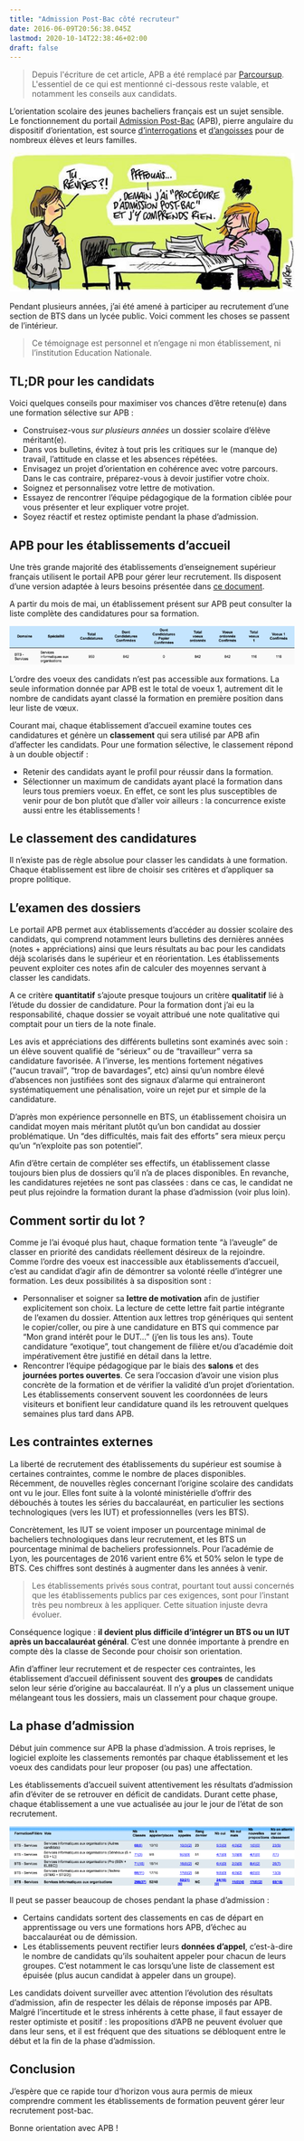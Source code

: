 ```yaml
---
title: "Admission Post-Bac côté recruteur"
date: 2016-06-09T20:56:38.045Z
lastmod: 2020-10-14T22:38:46+02:00
draft: false
---
```


<!--more-->

> Depuis l'écriture de cet article, APB a été remplacé par [Parcoursup](https://www.parcoursup.fr/). L'essentiel de ce qui est mentionné ci-dessous reste valable, et notamment les conseils aux candidats.

L’orientation scolaire des jeunes bacheliers français est un sujet sensible. Le fonctionnement du portail [Admission Post-Bac](http://www.admission-postbac.fr/) (APB), pierre angulaire du dispositif d’orientation, est source [d’interrogations](http://www.studyrama.com/revision-examen/bac/admission-postbac-fr/apb-vos-questions-nos-reponses-sur-les-phases-d-84327) et [d’angoisses](http://www.francetvinfo.fr/bac/demoralises-decourages-les-lyceens-face-a-la-galere-des-admissions-post-bac_1489753.html) pour de nombreux élèves et leurs familles.

[![image](images/1.jpeg)](http://www.lesitedaurel.com/)

Pendant plusieurs années, j’ai été amené à participer au recrutement d’une section de BTS dans un lycée public. Voici comment les choses se passent de l’intérieur.

> Ce témoignage est personnel et n’engage ni mon établissement, ni l’institution Education Nationale.

## TL;DR pour les candidats

Voici quelques conseils pour maximiser vos chances d’être retenu(e) dans une formation sélective sur APB :

* Construisez-vous _sur plusieurs années_ un dossier scolaire d’élève méritant(e).
* Dans vos bulletins, évitez à tout pris les critiques sur le (manque de) travail, l’attitude en classe et les absences répétées.
* Envisagez un projet d’orientation en cohérence avec votre parcours. Dans le cas contraire, préparez-vous à devoir justifier votre choix.
* Soignez et personnalisez votre lettre de motivation.
* Essayez de rencontrer l’équipe pédagogique de la formation ciblée pour vous présenter et leur expliquer votre projet.
* Soyez réactif et restez optimiste pendant la phase d’admission.

## APB pour les établissements d’accueil

Une très grande majorité des établissements d’enseignement supérieur français utilisent le portail APB pour gérer leur recrutement. Ils disposent d’une version adaptée à leurs besoins présentée dans [ce document](https://documentation.admission-postbac.fr/guide_usr_destinataire/A_Les_informations_de_base_05-01-2016.pdf).

A partir du mois de mai, un établissement présent sur APB peut consulter la liste complète des candidatures pour sa formation.

![image](images/2.png)

L’ordre des voeux des candidats n’est pas accessible aux formations. La seule information donnée par APB est le total de voeux 1, autrement dit le nombre de candidats ayant classé la formation en première position dans leur liste de vœux.

Courant mai, chaque établissement d’accueil examine toutes ces candidatures et génère un **classement** qui sera utilisé par APB afin d’affecter les candidats. Pour une formation sélective, le classement répond à un double objectif :

* Retenir des candidats ayant le profil pour réussir dans la formation.
* Sélectionner un maximum de candidats ayant placé la formation dans leurs tous premiers voeux. En effet, ce sont les plus susceptibles de venir pour de bon plutôt que d’aller voir ailleurs : la concurrence existe aussi entre les établissements !

## Le classement des candidatures

Il n’existe pas de règle absolue pour classer les candidats à une formation. Chaque établissement est libre de choisir ses critères et d’appliquer sa propre politique.

## L’examen des dossiers

Le portail APB permet aux établissements d’accéder au dossier scolaire des candidats, qui comprend notamment leurs bulletins des dernières années (notes + appréciations) ainsi que leurs résultats au bac pour les candidats déjà scolarisés dans le supérieur et en réorientation. Les établissements peuvent exploiter ces notes afin de calculer des moyennes servant à classer les candidats.

A ce critère **quantitatif** s’ajoute presque toujours un critère **qualitatif** lié à l’étude du dossier de candidature. Pour la formation dont j’ai eu la responsabilité, chaque dossier se voyait attribué une note qualitative qui comptait pour un tiers de la note finale.

Les avis et appréciations des différents bulletins sont examinés avec soin : un élève souvent qualifié de “sérieux” ou de “travailleur” verra sa candidature favorisée. A l’inverse, les mentions fortement négatives (“aucun travail”, “trop de bavardages”, etc) ainsi qu’un nombre élevé d’absences non justifiées sont des signaux d’alarme qui entraineront systématiquement une pénalisation, voire un rejet pur et simple de la candidature.

D’après mon expérience personnelle en BTS, un établissement choisira un candidat moyen mais méritant plutôt qu’un bon candidat au dossier problématique. Un “des difficultés, mais fait des efforts” sera mieux perçu qu’un “n’exploite pas son potentiel”.

Afin d’être certain de compléter ses effectifs, un établissement classe toujours bien plus de dossiers qu’il n’a de places disponibles. En revanche, les candidatures rejetées ne sont pas classées : dans ce cas, le candidat ne peut plus rejoindre la formation durant la phase d’admission (voir plus loin).

## Comment sortir du lot ?

Comme je l’ai évoqué plus haut, chaque formation tente “à l’aveugle” de classer en priorité des candidats réellement désireux de la rejoindre. Comme l’ordre des voeux est inaccessible aux établissements d’accueil, c’est au candidat d’agir afin de démontrer sa volonté réelle d’intégrer une formation. Les deux possibilités à sa disposition sont :

* Personnaliser et soigner sa **lettre de motivation** afin de justifier explicitement son choix. La lecture de cette lettre fait partie intégrante de l’examen du dossier. Attention aux lettres trop génériques qui sentent le copier/coller, ou pire à une candidature en BTS qui commence par “Mon grand intérêt pour le DUT…” (j’en lis tous les ans). Toute candidature “exotique”, tout changement de filière et/ou d’académie doit impérativement être justifié en détail dans la lettre.
* Rencontrer l’équipe pédagogique par le biais des **salons** et des **journées portes ouvertes**. Ce sera l’occasion d’avoir une vision plus concrète de la formation et de vérifier la validité d’un projet d’orientation. Les établissements conservent souvent les coordonnées de leurs visiteurs et bonifient leur candidature quand ils les retrouvent quelques semaines plus tard dans APB.

## Les contraintes externes

La liberté de recrutement des établissements du supérieur est soumise à certaines contraintes, comme le nombre de places disponibles. Récemment, de nouvelles règles concernant l’origine scolaire des candidats ont vu le jour. Elles font suite à la volonté ministérielle d’offrir des débouchés à toutes les séries du baccalauréat, en particulier les sections technologiques (vers les IUT) et professionnelles (vers les BTS).

Concrètement, les IUT se voient imposer un pourcentage minimal de bacheliers technologiques dans leur recrutement, et les BTS un pourcentage minimal de bacheliers professionnels. Pour l’académie de Lyon, les pourcentages de 2016 varient entre 6% et 50% selon le type de BTS. Ces chiffres sont destinés à augmenter dans les années à venir.
> Les établissements privés sous contrat, pourtant tout aussi concernés que les établissements publics par ces exigences, sont pour l’instant très peu nombreux à les appliquer. Cette situation injuste devra évoluer.

Conséquence logique : **il devient plus difficile d’intégrer un BTS ou un IUT après un baccalauréat général**. C’est une donnée importante à prendre en compte dès la classe de Seconde pour choisir son orientation.

Afin d’affiner leur recrutement et de respecter ces contraintes, les établissement d’accueil définissent souvent des **groupes** de candidats selon leur série d’origine au baccalauréat. Il n’y a plus un classement unique mélangeant tous les dossiers, mais un classement pour chaque groupe.

## La phase d’admission

Début juin commence sur APB la phase d’admission. A trois reprises, le logiciel exploite les classements remontés par chaque établissement et les voeux des candidats pour leur proposer (ou pas) une affectation.

Les établissements d’accueil suivent attentivement les résultats d’admission afin d’éviter de se retrouver en déficit de candidats. Durant cette phase, chaque établissement a une vue actualisée au jour le jour de l’état de son recrutement.

![image](images/3.png)

Il peut se passer beaucoup de choses pendant la phase d’admission :

* Certains candidats sortent des classements en cas de départ en apprentissage ou vers une formations hors APB, d’échec au baccalauréat ou de démission.
* Les établissements peuvent rectifier leurs **données d’appel**, c’est-à-dire le nombre de candidats qu’ils souhaitent appeler pour chacun de leurs groupes. C’est notamment le cas lorsqu’une liste de classement est épuisée (plus aucun candidat à appeler dans un groupe).

Les candidats doivent surveiller avec attention l’évolution des résultats d’admission, afin de respecter les délais de réponse imposés par APB. Malgré l’incertitude et le stress inhérents à cette phase, il faut essayer de rester optimiste et positif : les propositions d’APB ne peuvent évoluer que dans leur sens, et il est fréquent que des situations se débloquent entre le début et la fin de la phase d’admission.

## Conclusion

J’espère que ce rapide tour d’horizon vous aura permis de mieux comprendre comment les établissements de formation peuvent gérer leur recrutement post-bac.

Bonne orientation avec APB !
